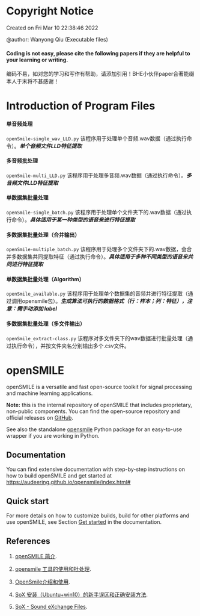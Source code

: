 Copyright Notice
=========
Created on Fri Mar 10 22:38:46 2022

@author: Wanyong Qiu (Executable files)

#### Coding is not easy, please cite the following papers if they are helpful to your learning or writing.
 编码不易，如对您的学习和写作有帮助，请添加引用！BHE小伙伴paper合著能缀本人于末将不甚感谢！


Introduction of Program Files
=========

#### 单音频处理
``openSmile-single_wav_LLD.py``
该程序用于处理单个音频.wav数据（通过执行命令）。***单个音频文件LLD特征提取***

#### 多音频批处理
``openSmile-multi_LLD.py``
该程序用于处理多音频.wav数据（通过执行命令）。***多音频文件LLD特征提取***

#### 单数据集批量处理
``openSmile-single_batch.py``
该程序用于处理单个文件夹下的.wav数据（通过执行命令）。***具体适用于某一种类型的语音来进行特征提取***

#### 多数据集批量处理（合并输出）
``openSmile-multiple_batch.py``
该程序用于处理多个文件夹下的.wav数据，会合并多数据集共同提取特征（通过执行命令）。***具体适用于多种不同类型的语音来共同进行特征提取***

#### 单数据集批量处理（Algorithm）
``openSmile_available.py``
该程序用于处理单个数据集的音频并进行特征提取（通过调用opensmile包）。***生成算法可执行的数据格式（行：样本；列：特征），注意：需手动添加 label***

#### 多数据集批量处理（多文件输出）
``openSmile_extract-class.py``
该程序对多文件夹下的wav数据进行批量处理（通过执行命令），并按文件夹名分别输出多个.csv文件。

openSMILE
=========
openSMILE is a versatile and fast open-source toolkit for signal processing and machine learning applications.

**Note:** this is the internal repository of openSMILE that includes proprietary, non-public
components. You can find the open-source repository and official releases on 
[GitHub](https://github.com/audeering/opensmile).

See also the standalone [opensmile](https://github.com/audeering/opensmile-python)
Python package for an easy-to-use wrapper if you are working in Python.

Documentation
-------------

You can find extensive documentation with step-by-step instructions on how to build 
openSMILE and get started at https://audeering.github.io/opensmile/index.html#

Quick start
-----------

For more details on how to customize builds, build for other platforms and use
openSMILE, see Section [Get started](http://tools.pp.audeering.com/opensmile/get-started.html)
in the documentation.


References
-------------
1. [openSMILE 简介](https://blog.csdn.net/qq_22237367/article/details/80897271?utm_medium=distribute.pc_aggpage_search_result.none-task-blog-2~aggregatepage~first_rank_ecpm_v1~rank_v31_ecpm-2-80897271.pc_agg_new_rank&utm_term=Opensmile%E6%80%8E%E4%B9%88%E5%AD%A6&spm=1000.2123.3001.4430).

2. [opensmile 工具的使用和批处理](https://tobefans.github.io/2020/05/02/opensmile/).

3. [OpenSmile介绍和使用](https://blog.csdn.net/weijie_home/article/details/118754462).

4. [SoX 安装（Ubuntu+win10）的新手误区和正确安装方法](https://blog.csdn.net/qq_35547879/article/details/79700591).

5. [SoX - Sound eXchange Files](https://sourceforge.net/projects/sox/files/sox/).









